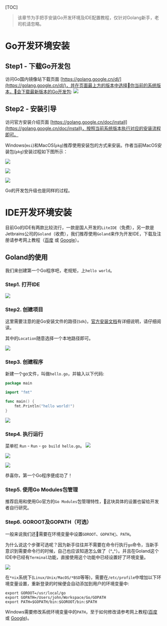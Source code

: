 [TOC]

> 该章节为手把手安装Go开发环境及IDE配置教程，仅针对Golang新手，老司机请忽略。

# Go开发环境安装


## Step1 - 下载Go开发包

访问Go国内镜像站下载页面 [https://golang.google.cn/dl/](https://golang.google.cn/dl/)，并在页面最上方的版本中选择你当前的系统版本，会下载最新版本的Go开发包:
![](/images/downloadgo.png)

## Step2 - 安装引导

访问官方安装介绍页面 [https://golang.google.cn/doc/install](https://golang.google.cn/doc/install)，按照当前系统版本执行对应的安装流程即可。

Windows(`msi`)和MacOS(`pkg`)推荐使用安装包的方式来安装。作者当前MacOS安装包(`pkg`)安装过程如下图所示：

![](/images/goinstall-macos-1.png)

![](/images/goinstall-macos-2.png)

![](/images/goinstall-macos-3.png)



Go的开发包升级也是同样的过程。


# IDE开发环境安装

目前Go的IDE有两款比较流行，一款是国人开发的`LiteIDE`（免费），另一款是Jetbrains公司的`Goland`（收费），我们推荐使用`Goland`来作为开发IDE，下载及注册请参考网上教程（[百度](https://www.baidu.com/s?wd=goland%20安装) 或 [Google](https://www.google.com/search?q=goland+安装)）。

## Goland的使用

我们来创建第一个Go程序吧，老规矩，上`hello world`。

### Step1. 打开IDE
![](/images/goland0.png)


### Step2. 创建项目
这里需要注意的是Go安装文件的路径(`Sdk`)，[官方安装文档](https://golang.google.cn/doc/install)有详细说明，请仔细阅读。

其中的`Location`随意选择一个本地路径即可。

![](/images/goland2.png)


### Step3. 创建程序
新建一个go文件，叫做`hello.go`，并输入以下代码:
```go
package main

import "fmt"

func main() {
    fmt.Println("hello world!")
}

```
![](/images/goland3.png)


### Step4. 执行运行
菜单栏 `Run` - `Run` - `go build hello.go`。
![](/images/goland4.png)

![](/images/goland5.png)

![](/images/goland6.png)

恭喜你，第一个Go程序便成功了！


### Step5. 使用Go Modules包管理

推荐启用和使用Go官方的`Go Modules`包管理特性，这块具体的设置也留给开发者自行研究。


### Step6. GOROOT及GOPATH（可选）
一般来说我们还需要在环境变量中设置`GOROOT`、`GOPATH`、`PATH`。

为什么说这个步骤可选呢？因为新手往往并不需要在命令行执行`go`命令，当新手意识到需要命令行的时候，自己也应该知道怎么做了（^_^）。并且在Goland这个IDE中已经有`Terminal`功能，直接使用这个功能中已经设置好了环境变量。

![](/images/goland7.png)

在`*nix`系统下(`Linux/Unix/MacOS/*BSD`等等)，需要在`/etc/profile`中增加以下环境变量设置，重新登录的时候便会自动添加到用户的环境变量中:
```shell
export GOROOT=/usr/local/go
export GOPATH=/Users/john/Workspace/Go/GOPATH
export PATH=$GOPATH/bin:$GOROOT/bin:$PATH
```

Windows需要修改系统环境变量中的`PATH`，至于如何修改请参考网上教程([百度](https://www.baidu.com/s?wd=Windows%20%E4%BF%AE%E6%94%B9%E7%B3%BB%E7%BB%9F%E7%8E%AF%E5%A2%83%E5%8F%98%E9%87%8F%20PATH) 或 [Google](https://www.google.com/search?q=Windows+修改系统环境变量+PATH))。




